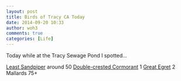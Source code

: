 ```yaml
---
layout: post
title: Birds of Tracy CA Today
date: 2014-09-20 10:33
author: woh3
comments: true
categories: [Life]
---
```

Today while at the Tracy Sewage Pond I spotted...

<a href="http://en.wikipedia.org/wiki/Least_sandpiper">Least Sandpiper</a>  around 50
<a href="http://en.wikipedia.org/wiki/Double-crested_cormorant">Double-crested Cormorant</a>  1
<a href="http://en.wikipedia.org/wiki/Great_egret">Great Egret</a> 2
Mallards 75+
